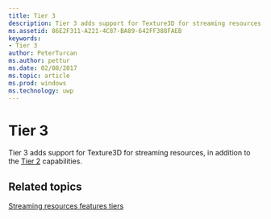 ---title: Tier 3description: Tier 3 adds support for Texture3D for streaming resources, in addition to the Tier 2 capabilities.ms.assetid: 86E2F311-A221-4C87-BA89-642FF388FAEBkeywords:- Tier 3author: PeterTurcanms.author: petturms.date: 02/08/2017ms.topic: articlems.prod: windowsms.technology: uwp---# Tier 3Tier 3 adds support for Texture3D for streaming resources, in addition to the [Tier 2](tier-2.md) capabilities.## <span id="related-topics"></span>Related topics[Streaming resources features tiers](streaming-resources-features-tiers.md)  